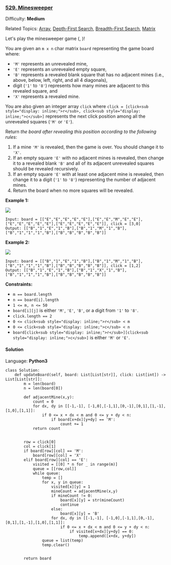 ### [529\. Minesweeper](https://leetcode.com/problems/minesweeper/)

Difficulty: **Medium**  

Related Topics: [Array](https://leetcode.com/tag/array/), [Depth-First Search](https://leetcode.com/tag/depth-first-search/), [Breadth-First Search](https://leetcode.com/tag/breadth-first-search/), [Matrix](https://leetcode.com/tag/matrix/)


Let's play the minesweeper game (, )!

You are given an `m x n` char matrix `board` representing the game board where:

*   `'M'` represents an unrevealed mine,
*   `'E'` represents an unrevealed empty square,
*   `'B'` represents a revealed blank square that has no adjacent mines (i.e., above, below, left, right, and all 4 diagonals),
*   digit (`'1'` to `'8'`) represents how many mines are adjacent to this revealed square, and
*   `'X'` represents a revealed mine.

You are also given an integer array `click` where `click = [click<sub style="display: inline;">r</sub>, click<sub style="display: inline;">c</sub>]` represents the next click position among all the unrevealed squares (`'M'` or `'E'`).

Return _the board after revealing this position according to the following rules_:

1.  If a mine `'M'` is revealed, then the game is over. You should change it to `'X'`.
2.  If an empty square `'E'` with no adjacent mines is revealed, then change it to a revealed blank `'B'` and all of its adjacent unrevealed squares should be revealed recursively.
3.  If an empty square `'E'` with at least one adjacent mine is revealed, then change it to a digit (`'1'` to `'8'`) representing the number of adjacent mines.
4.  Return the board when no more squares will be revealed.

**Example 1:**

![](https://assets.leetcode.com/uploads/2018/10/12/minesweeper_example_1.png)

```
Input: board = [["E","E","E","E","E"],["E","E","M","E","E"],["E","E","E","E","E"],["E","E","E","E","E"]], click = [3,0]
Output: [["B","1","E","1","B"],["B","1","M","1","B"],["B","1","1","1","B"],["B","B","B","B","B"]]
```

**Example 2:**

![](https://assets.leetcode.com/uploads/2018/10/12/minesweeper_example_2.png)

```
Input: board = [["B","1","E","1","B"],["B","1","M","1","B"],["B","1","1","1","B"],["B","B","B","B","B"]], click = [1,2]
Output: [["B","1","E","1","B"],["B","1","X","1","B"],["B","1","1","1","B"],["B","B","B","B","B"]]
```

**Constraints:**

*   `m == board.length`
*   `n == board[i].length`
*   `1 <= m, n <= 50`
*   `board[i][j]` is either `'M'`, `'E'`, `'B'`, or a digit from `'1'` to `'8'`.
*   `click.length == 2`
*   `0 <= click<sub style="display: inline;">r</sub> < m`
*   `0 <= click<sub style="display: inline;">c</sub> < n`
*   `board[click<sub style="display: inline;">r</sub>][click<sub style="display: inline;">c</sub>]` is either `'M'` or `'E'`.


#### Solution

Language: **Python3**

```python3
class Solution:
    def updateBoard(self, board: List[List[str]], click: List[int]) -> List[List[str]]:
        m = len(board)
        n = len(board[0])
        
        def adjacentMine(x,y):
            count = 0
            for dx, dy in [[-1,-1], [-1,0],[-1,1],[0,-1],[0,1],[1,-1],[1,0],[1,1]]:
                if 0 <= x + dx < m and 0 <= y + dy < n: 
                    if board[x+dx][y+dy] == 'M':
                        count += 1
            return count
        
        
        row = click[0]
        col = click[1]
        if board[row][col] == 'M':
            board[row][col] = 'X'
        elif board[row][col] == 'E':
            visited = [[0] * n for _ in range(m)]
            queue = [[row,col]]
            while queue:
                temp = []
                for x, y in queue:
                    visited[x][y] = 1
                    mineCount = adjacentMine(x,y)
                    if mineCount != 0:
                        board[x][y] = str(mineCount)
                        continue
                    else:
                        board[x][y] = 'B'
                    for dx, dy in [[-1,-1], [-1,0],[-1,1],[0,-1],[0,1],[1,-1],[1,0],[1,1]]:
                        if 0 <= x + dx < m and 0 <= y + dy < n: 
                            if visited[x+dx][y+dy] == 0:
                                temp.append([x+dx, y+dy])
                queue = list(temp)
                temp.clear()
                    
            
        return board
```